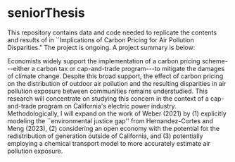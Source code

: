 # seniorThesis
 
This repository contains data and code needed to replicate the contents and results of in ``Implications of Carbon Pricing for Air Pollution Disparities." The project is ongoing. A project summary is below:

Economists widely support the implementation of a carbon pricing scheme---either a carbon tax or cap-and-trade program---to mitigate the damages of climate change. Despite this broad support, the effect of carbon pricing on the distribution of outdoor air pollution and the resulting disparities in air pollution exposure between communities remains understudied. This research will concentrate on studying this concern in the context of a cap-and-trade program on California's electric power industry. Methodologically, I will expand on the work of Weber (2021) by (1) explicitly modeling the ``environmental justice gap'' from Hernandez-Cortes and Meng (2023), (2) considering an open economy with the potential for the redistribution of generation outside of California, and (3) potentially employing a chemical transport model to more accurately estimate air pollution exposure.